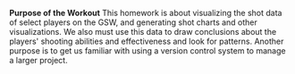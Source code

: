 **Purpose of the Workout**
This homework is about visualizing the shot data of select players on the GSW, and generating shot charts and other visualizations. We also must use this data to draw conclusions about the players' shooting abilities and effectiveness and look for patterns. Another purpose is to get us familiar with using a version control system to manage a larger project. 
